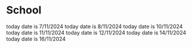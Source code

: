 # School
today date is 7/11/2024
today date is 8/11/2024
today date is 10/11/2024
today date is 11/11/2024
today date is 12/11/2024
today date is 14/11/2024
today date is 16/11/2024

